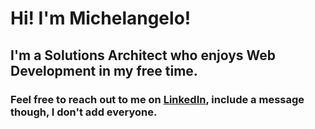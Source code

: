 # Hi! I'm Michelangelo!

## I'm a Solutions Architect who enjoys Web Development in my free time.

### Feel free to reach out to me on [LinkedIn](https://www.linkedin.com/in/michelangelo-markus), include a message though, I don't add everyone.
